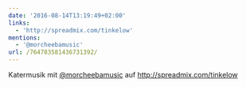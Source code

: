 ```yaml
---
date: '2016-08-14T13:19:49+02:00'
links:
  - 'http://spreadmix.com/tinkelow'
mentions:
  - '@morcheebamusic'
url: /764783581436731392/
---
```

Katermusik mit [@morcheebamusic](https://twitter.com/@morcheebamusic) auf http://spreadmix.com/tinkelow
